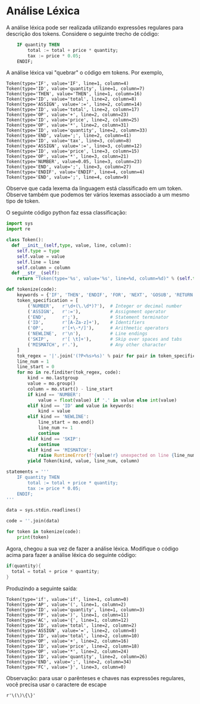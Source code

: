 # Análise Léxica

A análise léxica pode ser realizada utilizando expressões regulares para descrição dos tokens. Considere o seguinte trecho de código:

```ADA
    IF quantity THEN
        total := total + price * quantity;
        tax := price * 0.05;
    ENDIF;
```

A análise léxica vai "quebrar" o código em tokens. Por exemplo,

```
Token(type='IF', value='IF', line=1, column=4)
Token(type='ID', value='quantity', line=1, column=7)
Token(type='THEN', value='THEN', line=1, column=16)
Token(type='ID', value='total', line=2, column=8)
Token(type='ASSIGN', value=':=', line=2, column=14)
Token(type='ID', value='total', line=2, column=17)
Token(type='OP', value='+', line=2, column=23)
Token(type='ID', value='price', line=2, column=25)
Token(type='OP', value='*', line=2, column=31)
Token(type='ID', value='quantity', line=2, column=33)
Token(type='END', value=';', line=2, column=41)
Token(type='ID', value='tax', line=3, column=8)
Token(type='ASSIGN', value=':=', line=3, column=12)
Token(type='ID', value='price', line=3, column=15)
Token(type='OP', value='*', line=3, column=21)
Token(type='NUMBER', value=0.05, line=3, column=23)
Token(type='END', value=';', line=3, column=27)
Token(type='ENDIF', value='ENDIF', line=4, column=4)
Token(type='END', value=';', line=4, column=9)
```

Observe que cada lexema da linguagem está classificado em um token. Observe também que podemos ter vários lexemas associado a um mesmo tipo de token.

O seguinte código python faz essa classificação:

```Python
import sys
import re

class Token():
  def __init__(self,type, value, line, column):
    self.type = type
    self.value = value
    self.line = line
    self.column = column
  def __str__(self):
    return "Token(type='%s', value='%s', line=%d, column=%d)" % (self.type, self.value,self.line, self.column) 

def tokenize(code):
    keywords = {'IF', 'THEN', 'ENDIF', 'FOR', 'NEXT', 'GOSUB', 'RETURN'}
    token_specification = [
        ('NUMBER',   r'\d+(\.\d*)?'),  # Integer or decimal number
        ('ASSIGN',   r':='),           # Assignment operator
        ('END',      r';'),            # Statement terminator
        ('ID',       r'[A-Za-z]+'),    # Identifiers
        ('OP',       r'[+\-*/]'),      # Arithmetic operators
        ('NEWLINE',  r'\n'),           # Line endings
        ('SKIP',     r'[ \t]+'),       # Skip over spaces and tabs
        ('MISMATCH', r'.'),            # Any other character
    ]
    tok_regex = '|'.join('(?P<%s>%s)' % pair for pair in token_specification)
    line_num = 1
    line_start = 0
    for mo in re.finditer(tok_regex, code):
        kind = mo.lastgroup
        value = mo.group()
        column = mo.start() - line_start
        if kind == 'NUMBER':
            value = float(value) if '.' in value else int(value)
        elif kind == 'ID' and value in keywords:
            kind = value
        elif kind == 'NEWLINE':
            line_start = mo.end()
            line_num += 1
            continue
        elif kind == 'SKIP':
            continue
        elif kind == 'MISMATCH':
            raise RuntimeError(f'{value!r} unexpected on line {line_num}')
        yield Token(kind, value, line_num, column)

statements = '''
    IF quantity THEN
        total := total + price * quantity;
        tax := price * 0.05;
    ENDIF;
'''

data = sys.stdin.readlines()

code = ''.join(data)

for token in tokenize(code):
    print(token)
```

Agora, chegou a sua vez de fazer a análise léxica. Modifique o código acima para fazer a análise léxica do seguinte código:

```C
if(quantity){ 
  total = total + price * quantity; 
}
```

Produzindo a seguinte saída:
```
Token(type='if', value='if', line=1, column=0)
Token(type='AP', value='(', line=1, column=2)
Token(type='ID', value='quantity', line=1, column=3)
Token(type='FP', value=')', line=1, column=11)
Token(type='AC', value='{', line=1, column=12)
Token(type='ID', value='total', line=2, column=2)
Token(type='ASSIGN', value='=', line=2, column=8)
Token(type='ID', value='total', line=2, column=10)
Token(type='OP', value='+', line=2, column=16)
Token(type='ID', value='price', line=2, column=18)
Token(type='OP', value='*', line=2, column=24)
Token(type='ID', value='quantity', line=2, column=26)
Token(type='END', value=';', line=2, column=34)
Token(type='FC', value='}', line=3, column=0)
```

Observação: para usar o parênteses e chaves nas expressões regulares, você precisa usar o caractere de escape 
```
r'\(\)\{\}'
```








